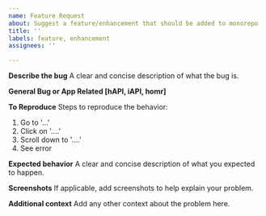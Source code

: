 ```yaml
---
name: Feature Request
about: Suggest a feature/enhancement that should be added to monorepo
title: ''
labels: feature, enhancement
assignees: ''

---
```


**Describe the bug**
A clear and concise description of what the bug is.

**General Bug or App Related [hAPI, iAPI, homr]**

**To Reproduce**
Steps to reproduce the behavior:
1. Go to '...'
2. Click on '....'
3. Scroll down to '....'
4. See error

**Expected behavior**
A clear and concise description of what you expected to happen.

**Screenshots**
If applicable, add screenshots to help explain your problem.

**Additional context**
Add any other context about the problem here.
